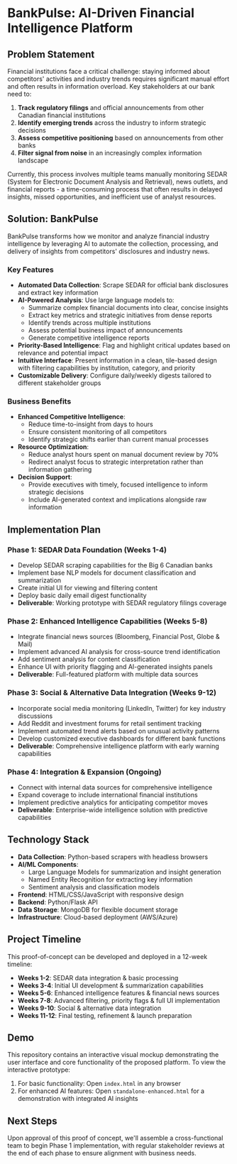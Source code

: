 # BankPulse: AI-Driven Financial Intelligence Platform

## Problem Statement

Financial institutions face a critical challenge: staying informed about competitors' activities and industry trends requires significant manual effort and often results in information overload. Key stakeholders at our bank need to:

1. **Track regulatory filings** and official announcements from other Canadian financial institutions
2. **Identify emerging trends** across the industry to inform strategic decisions
3. **Assess competitive positioning** based on announcements from other banks
4. **Filter signal from noise** in an increasingly complex information landscape

Currently, this process involves multiple teams manually monitoring SEDAR (System for Electronic Document Analysis and Retrieval), news outlets, and financial reports - a time-consuming process that often results in delayed insights, missed opportunities, and inefficient use of analyst resources.

## Solution: BankPulse

BankPulse transforms how we monitor and analyze financial industry intelligence by leveraging AI to automate the collection, processing, and delivery of insights from competitors' disclosures and industry news.

### Key Features

- **Automated Data Collection**: Scrape SEDAR for official bank disclosures and extract key information
- **AI-Powered Analysis**: Use large language models to:
  - Summarize complex financial documents into clear, concise insights
  - Extract key metrics and strategic initiatives from dense reports
  - Identify trends across multiple institutions
  - Assess potential business impact of announcements
  - Generate competitive intelligence reports
- **Priority-Based Intelligence**: Flag and highlight critical updates based on relevance and potential impact
- **Intuitive Interface**: Present information in a clean, tile-based design with filtering capabilities by institution, category, and priority
- **Customizable Delivery**: Configure daily/weekly digests tailored to different stakeholder groups

### Business Benefits

- **Enhanced Competitive Intelligence**: 
  - Reduce time-to-insight from days to hours
  - Ensure consistent monitoring of all competitors 
  - Identify strategic shifts earlier than current manual processes
- **Resource Optimization**: 
  - Reduce analyst hours spent on manual document review by 70%
  - Redirect analyst focus to strategic interpretation rather than information gathering
- **Decision Support**: 
  - Provide executives with timely, focused intelligence to inform strategic decisions
  - Include AI-generated context and implications alongside raw information

## Implementation Plan

### Phase 1: SEDAR Data Foundation (Weeks 1-4)
- Develop SEDAR scraping capabilities for the Big 6 Canadian banks
- Implement base NLP models for document classification and summarization
- Create initial UI for viewing and filtering content
- Deploy basic daily email digest functionality
- **Deliverable**: Working prototype with SEDAR regulatory filings coverage

### Phase 2: Enhanced Intelligence Capabilities (Weeks 5-8)
- Integrate financial news sources (Bloomberg, Financial Post, Globe & Mail)
- Implement advanced AI analysis for cross-source trend identification
- Add sentiment analysis for content classification
- Enhance UI with priority flagging and AI-generated insights panels
- **Deliverable**: Full-featured platform with multiple data sources

### Phase 3: Social & Alternative Data Integration (Weeks 9-12)
- Incorporate social media monitoring (LinkedIn, Twitter) for key industry discussions
- Add Reddit and investment forums for retail sentiment tracking
- Implement automated trend alerts based on unusual activity patterns
- Develop customized executive dashboards for different bank functions
- **Deliverable**: Comprehensive intelligence platform with early warning capabilities

### Phase 4: Integration & Expansion (Ongoing)
- Connect with internal data sources for comprehensive intelligence
- Expand coverage to include international financial institutions
- Implement predictive analytics for anticipating competitor moves
- **Deliverable**: Enterprise-wide intelligence solution with predictive capabilities

## Technology Stack

- **Data Collection**: Python-based scrapers with headless browsers
- **AI/ML Components**: 
  - Large Language Models for summarization and insight generation
  - Named Entity Recognition for extracting key information 
  - Sentiment analysis and classification models
- **Frontend**: HTML/CSS/JavaScript with responsive design
- **Backend**: Python/Flask API
- **Data Storage**: MongoDB for flexible document storage
- **Infrastructure**: Cloud-based deployment (AWS/Azure)

## Project Timeline

This proof-of-concept can be developed and deployed in a 12-week timeline:

- **Weeks 1-2**: SEDAR data integration & basic processing
- **Weeks 3-4**: Initial UI development & summarization capabilities
- **Weeks 5-6**: Enhanced intelligence features & financial news sources
- **Weeks 7-8**: Advanced filtering, priority flags & full UI implementation
- **Weeks 9-10**: Social & alternative data integration
- **Weeks 11-12**: Final testing, refinement & launch preparation

## Demo

This repository contains an interactive visual mockup demonstrating the user interface and core functionality of the proposed platform. To view the interactive prototype:

1. For basic functionality: Open `index.html` in any browser
2. For enhanced AI features: Open `standalone-enhanced.html` for a demonstration with integrated AI insights

## Next Steps

Upon approval of this proof of concept, we'll assemble a cross-functional team to begin Phase 1 implementation, with regular stakeholder reviews at the end of each phase to ensure alignment with business needs.